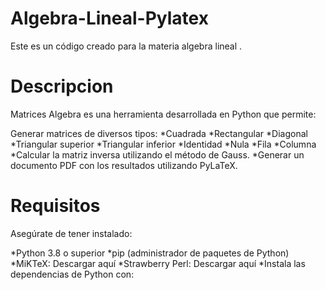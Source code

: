 # Algebra-Lineal-Pylatex
Este es un código creado para la materia algebra lineal .
# Descripcion 
Matrices Algebra es una herramienta desarrollada en Python que permite:

Generar matrices de diversos tipos:
*Cuadrada
*Rectangular
*Diagonal
*Triangular superior
*Triangular inferior
*Identidad
*Nula
*Fila
*Columna
*Calcular la matriz inversa utilizando el método de Gauss.
*Generar un documento PDF con los resultados utilizando PyLaTeX.
# Requisitos 
Asegúrate de tener instalado:

*Python 3.8 o superior
*pip (administrador de paquetes de Python)
*MiKTeX: Descargar aquí
*Strawberry Perl: Descargar aquí
*Instala las dependencias de Python con:
